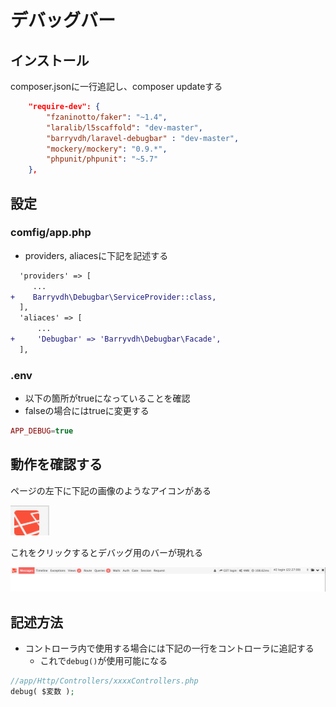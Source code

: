 # デバッグバー

## インストール

composer.jsonに一行追記し、composer updateする

```json
    "require-dev": {
        "fzaninotto/faker": "~1.4",
        "laralib/l5scaffold": "dev-master",
        "barryvdh/laravel-debugbar" : "dev-master",
        "mockery/mockery": "0.9.*",
        "phpunit/phpunit": "~5.7"
    },
```

## 設定

### comfig/app.php

* providers, aliacesに下記を記述する

```diff
  'providers' => [
     ...
+    Barryvdh\Debugbar\ServiceProvider::class,
  ],
  'aliaces' => [
      ...
+     'Debugbar' => 'Barryvdh\Debugbar\Facade',
  ],
```

### .env

* 以下の箇所がtrueになっていることを確認
* falseの場合にはtrueに変更する

```php
APP_DEBUG=true
```

## 動作を確認する

ページの左下に下記の画像のようなアイコンがある

![debugbar01](image/debugbar01.png)

これをクリックするとデバッグ用のバーが現れる

![debugbar02](image/debugbar02.png)

## 記述方法

* コントローラ内で使用する場合には下記の一行をコントローラに追記する
    * これで`debug()`が使用可能になる

```php
//app/Http/Controllers/xxxxControllers.php
debug( $変数 );
```